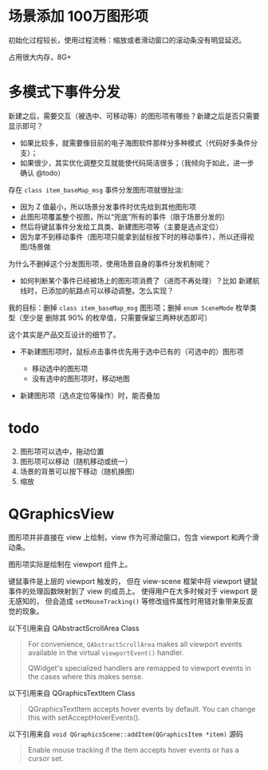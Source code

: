 # 场景添加 100万图形项

初始化过程较长，使用过程流畅：缩放或者滑动窗口的滚动条没有明显延迟。

占用很大内存，8G+

# 多模式下事件分发

新建之后，需要交互（被选中、可移动等）的图形项有哪些？新建之后是否只需要显示即可？

- 如果比较多，就需要像目前的电子海图软件那样分多种模式（代码好多条件分支）；
- 如果很少，其实优化调整交互就能使代码简洁很多；（我倾向于如此，进一步确认 @todo）

存在 `class item_baseMap_msg` 事件分发图形项就很扯淡:

- 因为 Z 值最小，所以场景分发事件时优先给到其他图形项
- 此图形项覆盖整个视图，所以“兜底”所有的事件（限于场景分发的）
- 然后将键鼠事件分发给工具类、新建图形项等（主要是选点定位）
- 因为拿不到移动事件（图形项只能拿到鼠标按下时的移动事件），所以还得视图/场景做

为什么不删掉这个分发图形项，使用场景自身的事件分发机制呢？

- 如何判断某个事件已经被场上的图形项消费了（进而不再处理）？比如
新建航线时，已添加的航路点可以移动调整。怎么实现？

我的目标：删掉 `class item_baseMap_msg` 图形项；删掉 `enum SceneMode` 枚举类型（至少是
删除其 90% 的枚举值，只需要保留三两种状态即可）

这个其实是产品交互设计的细节了。

- 不新建图形项时，鼠标点击事件优先用于选中已有的（可选中的）图形项

    - 移动选中的图形项
    - 没有选中的图形项时，移动地图

- 新建图形项（选点定位等操作）时，能否叠加



# todo

2. 图形项可以选中，拖动位置
3. 图形项可以移动（随机移动或统一）
4. 场景的背景可以按下移动（随机换图）
5. 缩放

# QGraphicsView

图形项并非直接在 view 上绘制，view 作为可滑动窗口，包含 viewport 和两个滑动条。

图形项实际是绘制在 viewport 组件上。

键鼠事件是上层的 viewport 触发的，
但在 view-scene 框架中将 viewport 键鼠事件的处理函数映射到了 view 的成员上。
使得用户在大多时候对于 viewport 是无感知的，
但会造成 `setMouseTracking()` 等修改组件属性时用错对象带来反直觉的现象。

以下引用来自 QAbstractScrollArea Class

> For convenience, `QAbstractScrollArea` makes all viewport events available in the virtual `viewportEvent()` handler.
>
> QWidget's specialized handlers are remapped to viewport events in the cases where this makes sense.

以下引用来自 QGraphicsTextItem Class

> QGraphicsTextItem accepts hover events by default. You can change this with setAcceptHoverEvents().

以下引用来自 `void QGraphicsScene::addItem(QGraphicsItem *item)` 源码

> Enable mouse tracking if the item accepts hover events or has a cursor set.

